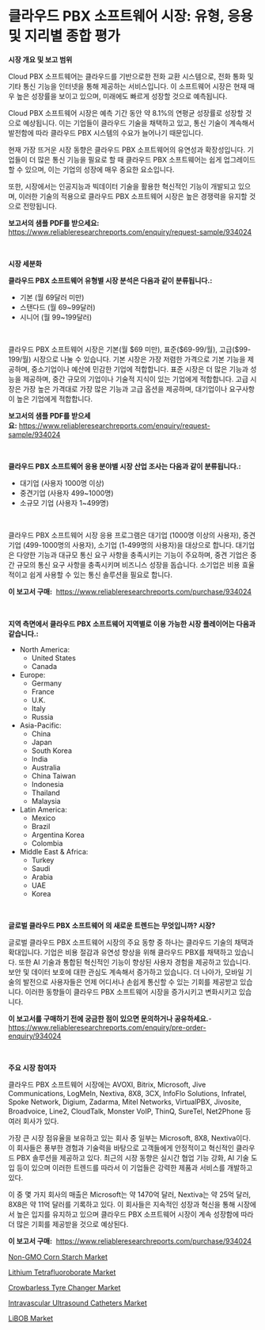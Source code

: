 <p><h1>클라우드 PBX 소프트웨어 시장: 유형, 응용 및 지리별 종합 평가</h1></p><p><strong>시장 개요 및 보고 범위</strong></p>
<p><p>Cloud PBX 소프트웨어는 클라우드를 기반으로한 전화 교환 시스템으로, 전화 통화 및 기타 통신 기능을 인터넷을 통해 제공하는 서비스입니다. 이 소프트웨어 시장은 현재 매우 높은 성장률을 보이고 있으며, 미래에도 빠르게 성장할 것으로 예측됩니다.</p><p>Cloud PBX 소프트웨어 시장은 예측 기간 동안 약 8.1%의 연평균 성장률로 성장할 것으로 예상됩니다. 이는 기업들이 클라우드 기술을 채택하고 있고, 통신 기술이 계속해서 발전함에 따라 클라우드 PBX 시스템의 수요가 늘어나기 때문입니다.</p><p>현재 가장 뜨거운 시장 동향은 클라우드 PBX 소프트웨어의 유연성과 확장성입니다. 기업들이 더 많은 통신 기능을 필요로 할 때 클라우드 PBX 소프트웨어는 쉽게 업그레이드할 수 있으며, 이는 기업의 성장에 매우 중요한 요소입니다.</p><p>또한, 시장에서는 인공지능과 빅데이터 기술을 활용한 혁신적인 기능이 개발되고 있으며, 이러한 기술의 적용으로 클라우드 PBX 소프트웨어 시장은 높은 경쟁력을 유지할 것으로 전망됩니다.</p></p>
<p><strong>보고서의 샘플 PDF를 받으세요:</strong> <a href="https://www.reliableresearchreports.com/enquiry/request-sample/934024">https://www.reliableresearchreports.com/enquiry/request-sample/934024</a></p>
<p>&nbsp;</p>
<p><strong>시장 세분화</strong></p>
<p><strong>클라우드 PBX 소프트웨어 유형별 시장 분석은 다음과 같이 분류됩니다.:</strong></p>
<p><ul><li>기본 (월 69달러 미만)</li><li>스탠다드 (월 69~99달러)</li><li>시니어 (월 99~199달러)</li></ul></p>
<p>&nbsp;</p>
<p><p>클라우드 PBX 소프트웨어 시장은 기본(월 $69 미만), 표준($69-99/월), 고급($99-199/월) 시장으로 나눌 수 있습니다. 기본 시장은 가장 저렴한 가격으로 기본 기능을 제공하며, 중소기업이나 예산에 민감한 기업에 적합합니다. 표준 시장은 더 많은 기능과 성능을 제공하며, 중간 규모의 기업이나 기술적 지식이 있는 기업에게 적합합니다. 고급 시장은 가장 높은 가격대로 가장 많은 기능과 고급 옵션을 제공하며, 대기업이나 요구사항이 높은 기업에게 적합합니다.</p></p>
<p><strong>보고서의 샘플 PDF를 받으세요:</strong>&nbsp;<a href="https://www.reliableresearchreports.com/enquiry/request-sample/934024">https://www.reliableresearchreports.com/enquiry/request-sample/934024</a></p>
<p>&nbsp;</p>
<p><strong> 클라우드 PBX 소프트웨어 응용 분야별 시장 산업 조사는 다음과 같이 분류됩니다.:</strong></p>
<p><ul><li>대기업 (사용자 1000명 이상)</li><li>중견기업 (사용자 499~1000명)</li><li>소규모 기업 (사용자 1~499명)</li></ul></p>
<p>&nbsp;</p>
<p><p>클라우드 PBX 소프트웨어 시장 응용 프로그램은 대기업 (1000명 이상의 사용자), 중견 기업 (499-1000명의 사용자), 소기업 (1-499명의 사용자)을 대상으로 합니다. 대기업은 다양한 기능과 대규모 통신 요구 사항을 충족시키는 기능이 주요하며, 중견 기업은 중간 규모의 통신 요구 사항을 충족시키며 비즈니스 성장을 돕습니다. 소기업은 비용 효율적이고 쉽게 사용할 수 있는 통신 솔루션을 필요로 합니다.</p></p>
<p><strong>이 보고서 구매:</strong>&nbsp; <a href="https://www.reliableresearchreports.com/purchase/934024">https://www.reliableresearchreports.com/purchase/934024</a></p>
<p>&nbsp;</p>
<p><strong>지역 측면에서 클라우드 PBX 소프트웨어 지역별로 이용 가능한 시장 플레이어는 다음과 같습니다.:</strong></p>
<p><ul>
    <li>
        North America:
        <ul>
            <li>United States</li>
            <li>Canada</li>
        </ul>
    </li>
    <li>
        Europe:
        <ul>
            <li>Germany</li>
            <li>France</li>
            <li>U.K.</li>
            <li>Italy</li>
            <li>Russia</li>
        </ul>
    </li>
    <li>
        Asia-Pacific:
        <ul>
            <li>China</li>
            <li>Japan</li>
            <li>South Korea</li>
            <li>India</li>
            <li>Australia</li>
            <li>China Taiwan</li>
            <li>Indonesia</li>
            <li>Thailand</li>
            <li>Malaysia</li>
        </ul>
    </li>
    <li>
        Latin America:
        <ul>
            <li>Mexico</li>
            <li>Brazil</li>
            <li>Argentina Korea</li>
            <li>Colombia</li>
        </ul>
    </li>
    <li>
        Middle East & Africa:
        <ul>
            <li>Turkey</li>
            <li>Saudi</li>
            <li>Arabia</li>
            <li>UAE</li>
            <li>Korea</li>
        </ul>
    </li>
    </ul></p>
<p>&nbsp;</p>
<p><strong>글로벌 클라우드 PBX 소프트웨어 의 새로운 트렌드는 무엇입니까? 시장?</strong></p>
<p><p>글로벌 클라우드 PBX 소프트웨어 시장의 주요 동향 중 하나는 클라우드 기술의 채택과 확대입니다. 기업은 비용 절감과 유연성 향상을 위해 클라우드 PBX를 채택하고 있습니다. 또한 AI 기술과 통합된 혁신적인 기능이 향상된 사용자 경험을 제공하고 있습니다. 보안 및 데이터 보호에 대한 관심도 계속해서 증가하고 있습니다. 더 나아가, 모바일 기술의 발전으로 사용자들은 언제 어디서나 손쉽게 통신할 수 있는 기회를 제공받고 있습니다. 이러한 동향들이 클라우드 PBX 소프트웨어 시장을 증가시키고 변화시키고 있습니다.</p></p>
<p><strong>이 보고서를 구매하기 전에 궁금한 점이 있으면 문의하거나 공유하세요.</strong>- <a href="https://www.reliableresearchreports.com/enquiry/pre-order-enquiry/934024">https://www.reliableresearchreports.com/enquiry/pre-order-enquiry/934024</a></p>
<p>&nbsp;</p>
<p><strong>주요 시장 참여자</strong></p>
<p><p>클라우드 PBX 소프트웨어 시장에는 AVOXI, Bitrix, Microsoft, Jive Communications, LogMeIn, Nextiva, 8X8, 3CX, InfoFlo Solutions, Infratel, Spoke Network, Digium, Zadarma, Mitel Networks, VirtualPBX, Jivosite, Broadvoice, Line2, CloudTalk, Monster VoIP, ThinQ, SureTel, Net2Phone 등 여러 회사가 있다.</p><p>가장 큰 시장 점유율을 보유하고 있는 회사 중 일부는 Microsoft, 8X8, Nextiva이다. 이 회사들은 풍부한 경험과 기술력을 바탕으로 고객들에게 안정적이고 혁신적인 클라우드 PBX 솔루션을 제공하고 있다. 최근의 시장 동향은 실시간 협업 기능 강화, AI 기술 도입 등이 있으며 이러한 트렌드를 따라서 이 기업들은 강력한 제품과 서비스를 개발하고 있다.</p><p>이 중 몇 가지 회사의 매출은 Microsoft는 약 1470억 달러, Nextiva는 약 25억 달러, 8X8은 약 11억 달러를 기록하고 있다. 이 회사들은 지속적인 성장과 혁신을 통해 시장에서 높은 입지를 유지하고 있으며 클라우드 PBX 소프트웨어 시장이 계속 성장함에 따라 더 많은 기회를 제공받을 것으로 예상된다.</p></p>
<p><strong>이 보고서 구매:</strong>&nbsp;&nbsp;<a href="https://www.reliableresearchreports.com/purchase/934024">https://www.reliableresearchreports.com/purchase/934024</a></p>
<p><p><a href="https://github.com/bobicer/Market-Research-Report-List-2/blob/main/non-gmo-corn-starch-market.md">Non-GMO Corn Starch Market</a></p><p><a href="https://view.publitas.com/reportprime-1/lithium-tetrafluoroborate-market-size-evaluating-its-market-trends-growth-and-projections-2024-2031/">Lithium Tetrafluoroborate Market</a></p><p><a href="https://github.com/globismark/Market-Research-Report-List-2/blob/main/crowbarless-tyre-changer-market.md">Crowbarless Tyre Changer Market</a></p><p><a href="https://bubble-tree-ea4.notion.site/Intravascular-Ultrasound-Catheters-Market-Share-Market-New-Trends-Analysis-Report-By-Type-By-Appl-c4c1e9ddfeeb4ae884dfaa8f8a125c0a">Intravascular Ultrasound Catheters Market</a></p><p><a href="https://view.publitas.com/reportprime-1/libob-market-centers-on-aspects-such-as-market-growth-market-share-market-opportunity-and-projected-forecasts-spanning-from-2024-to-2031/">LiBOB Market</a></p></p>
